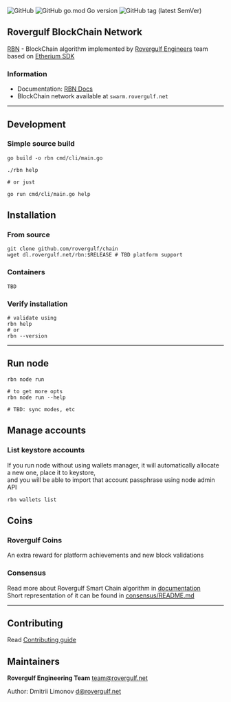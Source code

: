 ![GitHub](https://img.shields.io/github/license/rovergulf/rbn)
![GitHub go.mod Go version](https://img.shields.io/github/go-mod/go-version/rovergulf/rbn)
![GitHub tag (latest SemVer)](https://img.shields.io/github/v/tag/rovergulf/rbn)

## Rovergulf BlockChain Network

[RBN](https://chain.rovergulf.net) - BlockChain algorithm implemented by [Rovergulf Engineers](https://rovergulf.net) team based on [Etherium SDK](https://github.com/ethereum/go-ethereum)

### Information
- Documentation: [RBN Docs](https://chain.rovergulf.net/docs)
- BlockChain network available at `swarm.rovergulf.net`

---
## Development

### Simple source build
```shell
go build -o rbn cmd/cli/main.go

./rbn help

# or just

go run cmd/cli/main.go help
```


## Installation

### From source
```shell
git clone github.com/rovergulf/chain
wget dl.rovergulf.net/rbn:$RELEASE # TBD platform support 
```

### Containers
```shell
TBD
```

### Verify installation
```shell
# validate using
rbn help
# or
rbn --version
```

---

## Run node
```shell
rbn node run

# to get more opts
rbn node run --help

# TBD: sync modes, etc
```

## Manage accounts


### List keystore accounts
If you run node without using wallets manager, it will automatically allocate a new one, place it to keystore,  
and you will be able to import that account passphrase using node admin API
```shell
rbn wallets list 
```

## Coins

### Rovergulf Coins

An extra reward for platform achievements and new block validations

### Consensus

Read more about Rovergulf Smart Chain algorithm in [documentation](https://chain.rovergulf.net/docs/nether)  
Short representation of it can be found in [consensus/README.md](consensus/README.md)

---

## Contributing

Read [Contributing guide](CONTRIBUTING.md)


## Maintainers

**Rovergulf Engineering Team** <team@rovergulf.net>  

Author: Dmitrii Limonov <d@rovergulf.net>  
